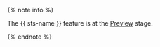 {% note info %}

The {{ sts-name }} feature is at the [Preview](../../overview/concepts/launch-stages.md) stage.

{% endnote %}